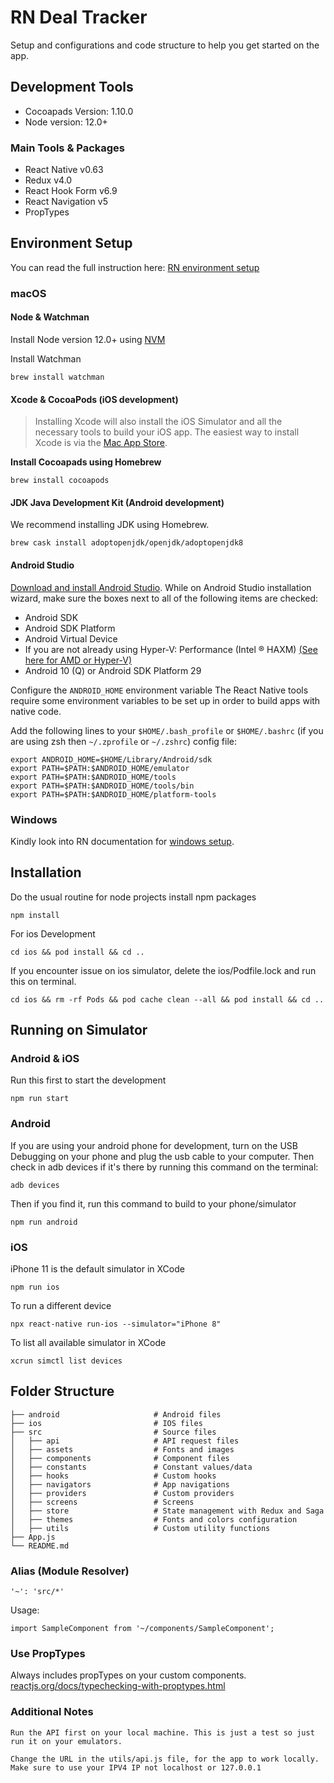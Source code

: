 # RN Deal Tracker

Setup and configurations and code structure to help you get started on the app.

## Development Tools
* Cocoapads Version: 1.10.0
* Node version: 12.0+

### Main Tools & Packages
* React Native v0.63
* Redux v4.0
* React Hook Form v6.9
* React Navigation v5
* PropTypes

## Environment Setup
You can read the full instruction here: [RN environment setup](https://reactnative.dev/docs/environment-setup)

### macOS
#### Node & Watchman
Install Node version 12.0+ using [NVM](https://github.com/nvm-sh/nvm)

Install Watchman
```
brew install watchman
```

#### Xcode & CocoaPods (iOS development)
> Installing Xcode will also install the iOS Simulator and all the necessary tools to build your iOS app.
The easiest way to install Xcode is via the [Mac App Store](https://itunes.apple.com/us/app/xcode/id497799835?mt=12). 

**Install Cocoapads using Homebrew**
```
brew install cocoapods
```

#### JDK Java Development Kit (Android development)
We recommend installing JDK using Homebrew.

```
brew cask install adoptopenjdk/openjdk/adoptopenjdk8
```

#### Android Studio

[Download and install Android Studio](https://developer.android.com/studio/index.html). While on Android Studio installation wizard, make sure the boxes next to all of the following items are checked:

* Android SDK
* Android SDK Platform
* Android Virtual Device
* If you are not already using Hyper-V: Performance (Intel ® HAXM) [(See here for AMD or Hyper-V)](https://android-developers.googleblog.com/2018/07/android-emulator-amd-processor-hyper-v.html)
* Android 10 (Q) or Android SDK Platform 29


Configure the `ANDROID_HOME` environment variable
The React Native tools require some environment variables to be set up in order to build apps with native code.

Add the following lines to your `$HOME/.bash_profile` or `$HOME/.bashrc` (if you are using zsh then `~/.zprofile` or `~/.zshrc`) config file:
```
export ANDROID_HOME=$HOME/Library/Android/sdk
export PATH=$PATH:$ANDROID_HOME/emulator
export PATH=$PATH:$ANDROID_HOME/tools
export PATH=$PATH:$ANDROID_HOME/tools/bin
export PATH=$PATH:$ANDROID_HOME/platform-tools
```

### Windows
Kindly look into RN documentation for [windows setup](https://reactnative.dev/docs/environment-setup).

## Installation

Do the usual routine for node projects install npm packages
```
npm install
```

For ios Development
```
cd ios && pod install && cd ..
```
If you encounter issue on ios simulator, delete the ios/Podfile.lock and run this on terminal.
```
cd ios && rm -rf Pods && pod cache clean --all && pod install && cd ..
```

## Running on Simulator
### Android & iOS

Run this first to start the development
```
npm run start
```


### Android

If you are using your android phone for development, turn on the USB Debugging on your phone and plug the usb cable to your computer. Then check in adb devices if it's there by running this command on the terminal:
```
adb devices
```

Then if you find it, run this command to build to your phone/simulator
```
npm run android
```

### iOS

iPhone 11 is the default simulator in XCode
```
npm run ios
```
To run a different device
```
npx react-native run-ios --simulator="iPhone 8"
```
To list all available simulator in XCode
```
xcrun simctl list devices
```


## Folder Structure

    ├── android                     # Android files
    ├── ios                         # IOS files
    ├── src                         # Source files
    │   ├── api                     # API request files
    │   ├── assets                  # Fonts and images
    │   ├── components              # Component files
    │   ├── constants               # Constant values/data
    │   ├── hooks                   # Custom hooks
    │   ├── navigators              # App navigations
    │   ├── providers               # Custom providers
    │   ├── screens                 # Screens
    │   ├── store                   # State management with Redux and Saga
    │   ├── themes                  # Fonts and colors configuration
    │   ├── utils                   # Custom utility functions
    ├── App.js
    └── README.md

### Alias (Module Resolver)

```
'~': 'src/*'
```

Usage:

```
import SampleComponent from '~/components/SampleComponent';
```

### Use PropTypes

Always includes propTypes on your custom components. [reactjs.org/docs/typechecking-with-proptypes.html](https://reactjs.org/docs/typechecking-with-proptypes.html)

### Additional Notes

```
Run the API first on your local machine. This is just a test so just run it on your emulators.
```
```
Change the URL in the utils/api.js file, for the app to work locally. Make sure to use your IPV4 IP not localhost or 127.0.0.1
```

